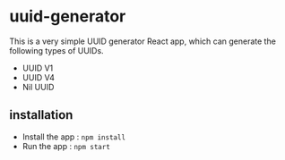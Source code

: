 # uuid-generator

This is a very simple UUID generator React app, which can generate the following types of UUIDs.  
 * UUID V1 
 * UUID V4 
 * Nil UUID

## installation

* Install the app : `npm install`
* Run the app : `npm start`
